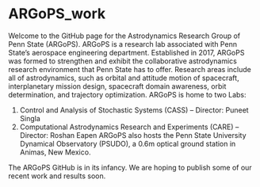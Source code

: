 # ARGoPS_work
Welcome to the GitHub page for the Astrodynamics Research Group of Penn State (ARGoPS). ARGoPS is a research lab associated with Penn State’s aerospace engineering department. Established in 2017, ARGoPS was formed to strengthen and exhibit the collaborative astrodynamics research environment that Penn State has to offer. Research areas include all of astrodynamics, such as orbital and attitude motion of spacecraft, interplanetary mission design, spacecraft domain awareness, orbit determination, and trajectory optimization. ARGoPS is home to two Labs:
1. Control and Analysis of Stochastic Systems (CASS)
                – Director: Puneet Singla
2. Computational Astrodynamics Research and Experiments (CARE)
                – Director: Roshan Eapen
 ARGoPS also hosts the Penn State University Dynamical Observatory (PSUDO), a 0.6m optical ground station in Animas, New Mexico.

The ARGoPS GitHub is in its infancy. We are hoping to publish some of our recent work and results soon.
